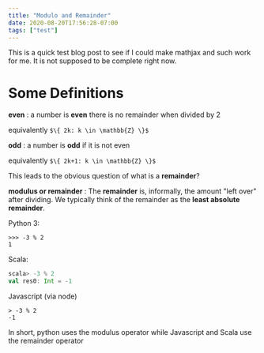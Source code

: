 ```yaml
---
title: "Modulo and Remainder"
date: 2020-08-20T17:56:28-07:00
tags: ["test"]
---
```


This is a quick test blog post to see if I could make mathjax and such work for me.
It is not supposed to be complete right now.

# Some Definitions

**even**
: a number is **even** there is no remainder when divided by 2

  equivalently `$\{ 2k: k \in \mathbb{Z} \}$`

**odd**
: a number is **odd** if it is not even

  equivalently `$\{ 2k+1: k \in \mathbb{Z} \}$`

This leads to the obvious question of what is a **remainder**?

**modulus or remainder**
: The **remainder** is, informally, the amount "left over" after dividing. We typically think of
 the remainder as the **least absolute remainder**.

Python 3:
```
>>> -3 % 2
1
```

Scala:
```scala
scala> -3 % 2
val res0: Int = -1
```

Javascript (via node)
```
> -3 % 2
-1
```

In short, python uses the modulus operator while Javascript and Scala use the remainder operator
